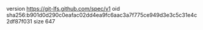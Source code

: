 version https://git-lfs.github.com/spec/v1
oid sha256:b901d0d290c0eafac02dd4ea9fc6aac3a7f775ce949d3e3c5c31e4c2df87f031
size 647
